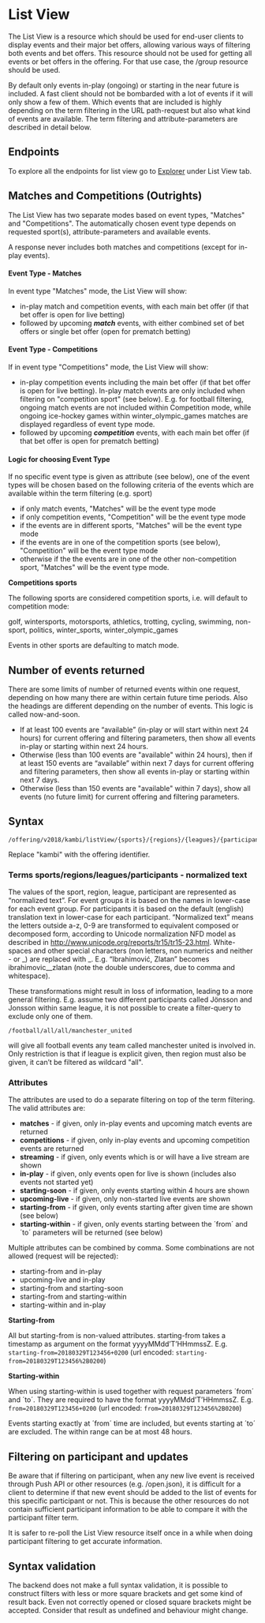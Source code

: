 # List View

The List View is a resource which should be used for end-user clients to display events and their major bet offers,
allowing various ways of filtering both events and bet offers. This resource should not be used for getting all events
or bet offers in the offering. For that use case, the /group resource should be used.
 
By default only events in-play (ongoing) or starting in the near future is included. A fast client should not be
bombarded with a lot of events if it will only show a few of them. Which events that are included is highly depending on the
term filtering in the URL path-request but also what kind of events are available. The term filtering and attribute-parameters
are described in detail below.

## Endpoints
To explore all the endpoints for list view go to [Explorer](#/explorer) under List View tab.

## Matches and Competitions (Outrights)
The List View has two separate modes based on event types, "Matches" and "Competitions". The automatically chosen event type
depends on requested sport(s), attribute-parameters and available events.

A response never includes both matches and competitions (except for in-play events).

#### Event Type - Matches
In event type "Matches" mode, the List View will show:
- in-play match and competition events, with each main bet offer (if that bet offer is open for live betting)
- followed by upcoming ***match*** events, with either combined set of bet offers or single bet offer (open for prematch
betting)

#### Event Type - Competitions
If in event type "Competitions" mode, the List View will show:
- in-play competition events including the main bet offer (if that bet offer is open for live betting). In-play match events
are only included when filtering on "competition sport" (see below). E.g. for football filtering, ongoing match events are not
included within Competition mode, while ongoing ice-hockey games within winter_olympic_games matches are displayed regardless
of event type mode.  
- followed by upcoming ***competition*** events, with each main bet offer (if that bet offer is open for prematch betting) 

#### Logic for choosing Event Type
If no specific event type is given as attribute (see below), one of the event types will be chosen based on the
following criteria of the events which are available within the term filtering (e.g. sport)
- if only match events, "Matches" will be the event type mode
- if only competition events, "Competition" will be the event type mode
- if the events are in different sports, "Matches" will be the event type mode
- if the events are in one of the competition sports (see below), "Competition" will be the event type mode
- otherwise if the the events are in one of the other non-competition sport, "Matches" will be the event type mode.

**Competitions sports**

The following sports are considered competition sports, i.e. will default to competition mode:

golf, wintersports, motorsports, athletics, trotting, cycling, swimming, non-sport, politics, winter_sports, winter_olympic_games

Events in other sports are defaulting to match mode.


## Number of events returned
There are some limits of number of returned events within one request, depending on how many there are within certain
future time periods. Also the headings are different depending on the number of events. This logic is called now-and-soon.

- If at least 100 events are “available” (in-play or will start within next 24 hours) for current offering and
filtering parameters, then show all events in-play or starting within next 24 hours.
- Otherwise (less than 100 events are "available" within 24 hours), then if at least 150 events are “available” within
next 7 days for current offering and filtering parameters, then show all events in-play or starting within next 7 days.
- Otherwise (less than 150 events are "available" within 7 days), show all events (no future limit) for current
offering and filtering parameters.


## Syntax

```
/offering/v2018/kambi/listView/{sports}/{regions}/{leagues}/{participants}/{attributes}.json
```

Replace "kambi" with the offering identifier.

### Terms sports/regions/leagues/participants - normalized text

The values of the sport, region, league, participant are represented as “normalized text”. For event
groups it is based on the names in lower-case for each event group. For participants it is based on the
default (english) translation text in lower-case for each participant. “Normalized text” means the letters
outside a-z, 0-9 are transformed to equivalent composed or decomposed form, according to
Unicode normalization NFD model as described in http://www.unicode.org/reports/tr15/tr15-23.html. White-spaces
and other special characters (non letters, non numerics and neither - or _) are replaced with _. E.g.
“Ibrahimović, Zlatan” becomes ibrahimovic__zlatan (note the double underscores, due to comma and whitespace).

These transformations might result in loss of information, leading to a more general filtering. E.g. assume
two different participants called Jönsson and Jonsson within same league, it is not possible to create a
filter-query to exclude only one of them.

```
/football/all/all/manchester_united
```
will give all football events any team called manchester united is involved in. Only restriction is that if league is
explicit given, then region must also be given, it can’t be filtered as wildcard "all".

### Attributes

The attributes are used to do a separate filtering on top of the term filtering. The valid attributes are:

- **matches** - if given, only in-play events and upcoming match events are returned
- **competitions** - if given, only in-play events and upcoming competition events are returned
- **streaming** - if given, only events which is or will have a live stream are shown
- **in-play** - if given, only events open for live is shown (includes also events not started yet)
- **starting-soon** - if given, only events starting within 4 hours are shown
- **upcoming-live** - if given, only non-started live events are shown
- **starting-from** - if given, only events starting after given time are shown (see below)
- **starting-within** - if given, only events starting between the ´from´ and ´to´ parameters will be returned (see below)

Multiple attributes can be combined by comma. Some combinations are not allowed (request will be rejected):

- starting-from and in-play
- upcoming-live and in-play
- starting-from and starting-soon
- starting-from and starting-within
- starting-within and in-play

**Starting-from**

All but starting-from is non-valued attributes. starting-from takes a timestamp as argument on the format
yyyyMMdd’T’HHmmssZ. E.g. `starting-from=20180329T123456+0200` (url encoded: `starting-from=20180329T123456%2B0200`)

**Starting-within**

When using starting-within is used together with request parameters ´from´ and ´to´. They are required to have the format yyyyMMdd’T’HHmmssZ. 
E.g. `from=20180329T123456+0200` (url encoded: `from=20180329T123456%2B0200`)

Events starting exactly at ´from´ time are included, but events starting at ´to´ are excluded. The within range can be at most
48 hours.

## Filtering on participant and updates
Be aware that if filtering on participant, when any new live event is received through Push API or other resources
(e.g. /open.json), it is difficult for a client to determine if that new event should be added to the list of events
for this specific participant or not. This is because the other resources do not contain sufficient participant
information to be able to compare it with the participant filter term.

It is safer to re-poll the List View resource itself once in a while when doing participant filtering to get accurate
information.

## Syntax validation
The backend does not make a full syntax validation, it is possible to construct filters with less or more
square brackets and get some kind of result back. Even not correctly opened or closed square brackets might be accepted.
Consider that result as undefined and behaviour might change.
